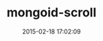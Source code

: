 ---
layout: post
title:  "mongoid-scroll"
repo:   "dblock/mongoid-scroll"
date:   2015-02-18 17:02:09
gemurl: http://github.com/dblock/mongoid-scroll
---